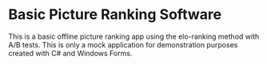 # Basic Picture Ranking Software
This is a basic offline picture ranking app using the elo-ranking method with A/B tests. This is only a mock application for demonstration purposes created with C# and Windows Forms.
